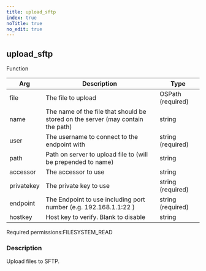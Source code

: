 ```yaml
---
title: upload_sftp
index: true
noTitle: true
no_edit: true
---
```




<div class="vql_item"></div>


## upload_sftp
<span class='vql_type label label-warning pull-right page-header'>Function</span>



<div class="vqlargs"></div>

Arg | Description | Type
----|-------------|-----
file|The file to upload|OSPath (required)
name|The name of the file that should be stored on the server (may contain the path)|string
user|The username to connect to the endpoint with|string (required)
path|Path on server to upload file to (will be prepended to name)|string
accessor|The accessor to use|string
privatekey|The private key to use|string (required)
endpoint|The Endpoint to use including port number (e.g. 192.168.1.1:22 )|string (required)
hostkey|Host key to verify. Blank to disable|string

<span class="permission_list vql_type">Required permissions:</span><span class="permission_list linkcolour label label-important">FILESYSTEM_READ</span>

### Description

Upload files to SFTP.

